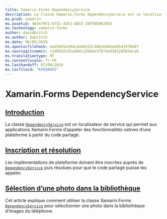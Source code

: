 ```yaml
---
title: Xamarin.Forms DependencyService
description: La classe Xamarin.Forms DependencyService est un localisateur de service qui permet aux applications Xamarin.Forms d’appeler des fonctionnalités natives d’une plateforme à partir du code partagé.
ms.prod: xamarin
ms.assetid: 403479F2-6751-41F2-ADCE-3AF595062FE4
ms.technology: xamarin-forms
author: davidbritch
ms.author: dabritch
ms.date: 06/05/2019
ms.openlocfilehash: ea259d1ee9dc4a94322c38b3e96bee654197bb87
ms.sourcegitcommit: c1d85b2c62ad84c22bdee37874ad30128581bca6
ms.translationtype: HT
ms.contentlocale: fr-FR
ms.lasthandoff: 07/08/2019
ms.locfileid: "67650455"
---
```

# <a name="xamarinforms-dependencyservice"></a>Xamarin.Forms DependencyService

## <a name="introductionintroductionmd"></a>[Introduction](introduction.md)

La classe [`DependencyService`](xref:Xamarin.Forms.DependencyService) est un localisateur de service qui permet aux applications Xamarin.Forms d’appeler des fonctionnalités natives d’une plateforme à partir du code partagé.

## <a name="registration-and-resolutionregistration-and-resolutionmd"></a>[Inscription et résolution](registration-and-resolution.md)

Les implémentations de plateforme doivent être inscrites auprès de [`DependencyService`](xref:Xamarin.Forms.DependencyService) puis résolues pour que le code partagé puisse les appeler.

## <a name="picking-a-photo-from-the-libraryphoto-pickermd"></a>[Sélection d’une photo dans la bibliothèque](photo-picker.md)

Cet article explique comment utiliser la classe Xamarin.Forms [`DependencyService`](xref:Xamarin.Forms.DependencyService) pour sélectionner une photo dans la bibliothèque d’images du téléphone.
